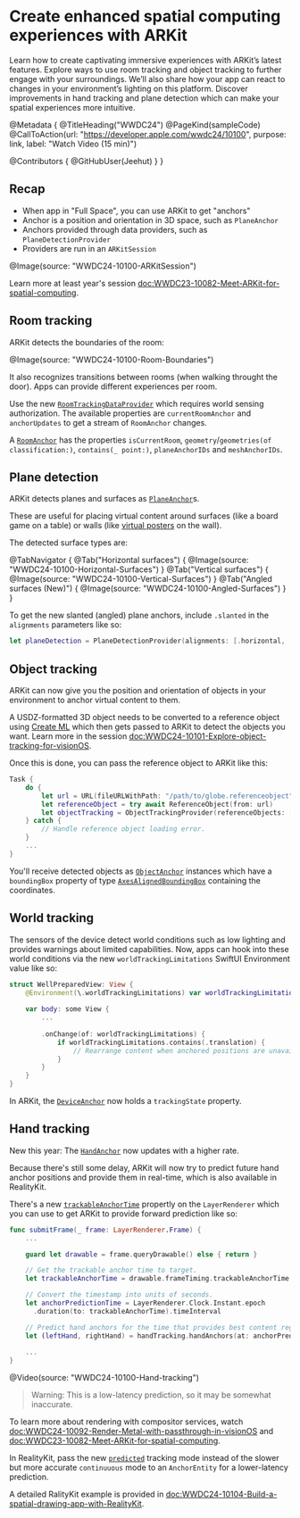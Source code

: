 # Create enhanced spatial computing experiences with ARKit

Learn how to create captivating immersive experiences with ARKit’s latest features. Explore ways to use room tracking and object tracking to further engage with your surroundings. We’ll also share how your app can react to changes in your environment’s lighting on this platform. Discover improvements in hand tracking and plane detection which can make your spatial experiences more intuitive.

@Metadata {
   @TitleHeading("WWDC24")
   @PageKind(sampleCode)
   @CallToAction(url: "https://developer.apple.com/wwdc24/10100", purpose: link, label: "Watch Video (15 min)")

   @Contributors {
      @GitHubUser(Jeehut)
   }
}

## Recap

- When app in "Full Space", you can use ARKit to get "anchors"
- Anchor is a position and orientation in 3D space, such as `PlaneAnchor`
- Anchors provided through data providers, such as `PlaneDetectionProvider`
- Providers are run in an `ARKitSession`

@Image(source: "WWDC24-10100-ARKitSession")

Learn more at least year's session <doc:WWDC23-10082-Meet-ARKit-for-spatial-computing>.

## Room tracking

ARKit detects the boundaries of the room:

@Image(source: "WWDC24-10100-Room-Boundaries")

It also recognizes transitions between rooms (when walking throught the door). Apps can provide different experiences per room.

Use the new [`RoomTrackingDataProvider`](https://developer.apple.com/documentation/arkit/roomtrackingprovider) which requires world sensing authorization. The available properties are `currentRoomAnchor` and `anchorUpdates` to get a stream of `RoomAnchor` changes.

A [`RoomAnchor`](https://developer.apple.com/documentation/arkit/roomanchor) has the properties `isCurrentRoom`, `geometry`/`geometries(of classification:)`, `contains(_ point:)`, `planeAnchorIDs` and `meshAnchorIDs`.

## Plane detection

ARKit detects planes and surfaces as [`PlaneAnchor`](https://developer.apple.com/documentation/arkit/planeanchor)s. 

These are useful for placing virtual content around surfaces (like a board game on a table) or walls (like [virtual posters](https://apps.apple.com/us/app/posters-discover-movies-home/id6478062053) on the wall).

The detected surface types are:

@TabNavigator {
   @Tab("Horizontal surfaces") {
      @Image(source: "WWDC24-10100-Horizontal-Surfaces")
   }
   @Tab("Vertical surfaces") {
      @Image(source: "WWDC24-10100-Vertical-Surfaces")
   }
   @Tab("Angled surfaces (New)") {
      @Image(source: "WWDC24-10100-Angled-Surfaces")
   }
}

To get the new slanted (angled) plane anchors, include `.slanted` in the `alignments` parameters like so:

```swift
let planeDetection = PlaneDetectionProvider(alignments: [.horizontal, .vertical, .slanted])
```

## Object tracking

ARKit can now give you the position and orientation of objects in your environment to anchor virtual content to them. 

A USDZ-formatted 3D object needs to be converted to a reference object using [Create ML](https://developer.apple.com/machine-learning/create-ml/) which then gets passed to ARKit to detect the objects you want. Learn more in the session <doc:WWDC24-10101-Explore-object-tracking-for-visionOS>.

Once this is done, you can pass the reference object to ARKit like this:

```swift
Task {
    do {
        let url = URL(fileURLWithPath: "/path/to/globe.referenceobject")
        let referenceObject = try await ReferenceObject(from: url)
        let objectTracking = ObjectTrackingProvider(referenceObjects: [referenceObject])
    } catch {
        // Handle reference object loading error.
    }
    ...
}
```

You'll receive detected objects as [`ObjectAnchor`](https://developer.apple.com/documentation/arkit/objectanchor) instances which have a `boundingBox` property of type [`AxesAlignedBoundingBox`](https://developer.apple.com/documentation/arkit/objectanchor/axisalignedboundingbox) containing the coordinates. 

## World tracking

The sensors of the device detect world conditions such as low lighting and provides warnings about limited capabilities. Now, apps can hook into these world conditions via the new `worldTrackingLimitations` SwiftUI Environment value like so:

```swift
struct WellPreparedView: View {
    @Environment(\.worldTrackingLimitations) var worldTrackingLimitations
    
    var body: some View {
        ...
 
        .onChange(of: worldTrackingLimitations) {
            if worldTrackingLimitations.contains(.translation) {
                // Rearrange content when anchored positions are unavailable.
            }
        }
    }
}
```

In ARKit, the [`DeviceAnchor`](https://developer.apple.com/documentation/arkit/deviceanchor) now holds a `trackingState` property.

## Hand tracking

New this year: The [`HandAnchor`](https://developer.apple.com/documentation/arkit/handanchor) now updates with a higher rate.

Because there's still some delay, ARKit will now try to predict future hand anchor positions and provide them in real-time, which is also available in RealityKit.

There's a new [`trackableAnchorTime`](https://developer.apple.com/documentation/compositorservices/layerrenderer/frame/timing/4439315-trackableanchortime) propertly on the `LayerRenderer` which you can use to get ARKit to provide forward prediction like so:

```swift
func submitFrame(_ frame: LayerRenderer.Frame) {
    ...

    guard let drawable = frame.queryDrawable() else { return }

    // Get the trackable anchor time to target.
    let trackableAnchorTime = drawable.frameTiming.trackableAnchorTime

    // Convert the timestamp into units of seconds.
    let anchorPredictionTime = LayerRenderer.Clock.Instant.epoch
      .duration(to: trackableAnchorTime).timeInterval  

    // Predict hand anchors for the time that provides best content registration.
    let (leftHand, rightHand) = handTracking.handAnchors(at: anchorPredictionTime)
    
    ...
}
```

@Video(source: "WWDC24-10100-Hand-tracking")

> Warning: This is a low-latency prediction, so it may be somewhat inaccurate.

To learn more about rendering with compositor services, watch <doc:WWDC24-10092-Render-Metal-with-passthrough-in-visionOS> and <doc:WWDC23-10082-Meet-ARKit-for-spatial-computing>.

In RealityKit, pass the new [`predicted`](https://developer.apple.com/documentation/realitykit/anchoringcomponent/trackingmode-swift.struct/predicted) tracking mode instead of the slower but more accurate `continuuous` mode to an `AnchorEntity` for a lower-latency prediction.

A detailed RalityKit example is provided in <doc:WWDC24-10104-Build-a-spatial-drawing-app-with-RealityKit>.
